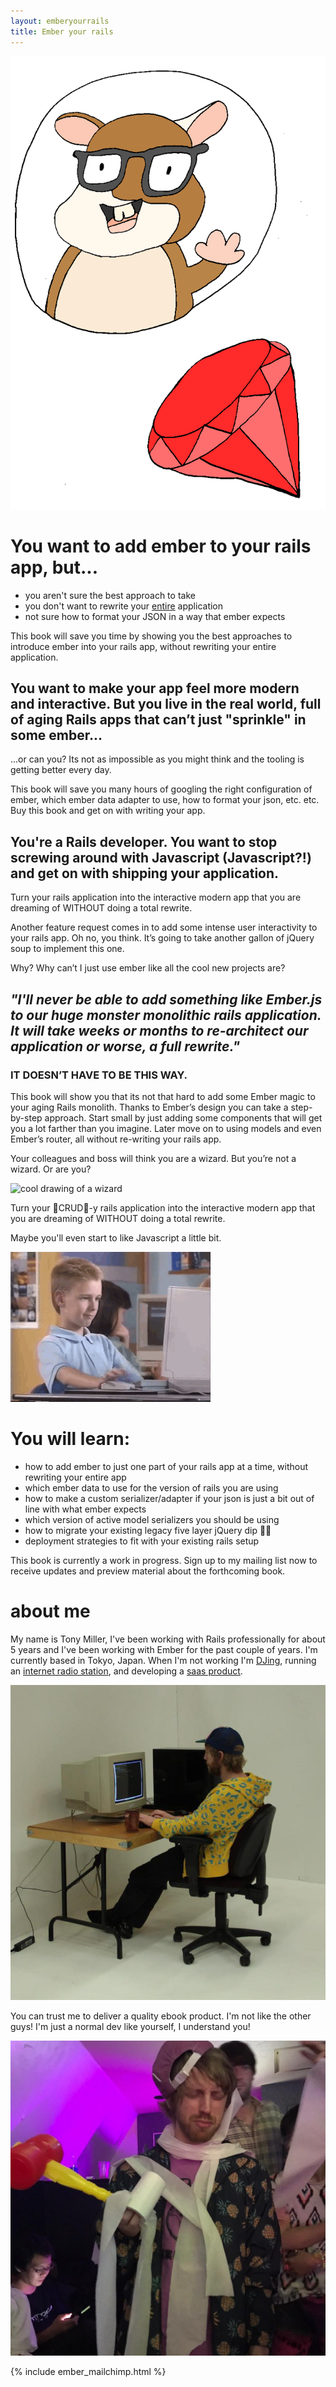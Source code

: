 ```yaml
---
layout: emberyourrails
title: Ember your rails
---
```


![ember and their friend ruby](/assets/images/ember_ruby.png)

<h1>You want to add ember to your rails app, but...</h1>

<ul>
  <li>you aren't sure the best approach to take</li>
  <li>you don't want to rewrite your <u>entire</u> application</li>
  <li>not sure how to format your JSON in a way that ember expects</li>
</ul>

<p>
This book will save you time by showing you the best approaches to introduce
ember into your rails app, without rewriting your entire application.
</p>

<h2>You want to make your app feel more modern and interactive. But you live in the real world, full of aging Rails apps that can’t just "sprinkle" in some ember...</h2>

...or can you? Its not as impossible as you might think and the tooling is getting better every day.

This book will save you many hours of googling the right configuration of ember,
which ember data adapter to use, how to format your json, etc. etc. Buy this
book and get on with writing your app.

<h2>You're a Rails developer. You want to stop screwing around with Javascript
 (Javascript?!) and get on with shipping your application.</h2>
Turn your rails application into the interactive modern app that you are dreaming of WITHOUT doing a total rewrite.

Another feature request comes in to add some intense user interactivity to your rails app. Oh no, you think. It’s going to take another gallon of jQuery soup to implement this one.

Why? Why can’t I just use ember like all the cool new projects are?

<h2><i>"I'll never be able to add something like Ember.js to our huge monster
monolithic rails application. It will take weeks or months to re-architect our
application or worse, a full rewrite."</i></h2>

<h3 class="wow">IT DOESN’T HAVE TO BE THIS WAY.</h3> <!-- make this have a funny CSS
animation -->

This book will show you that its not that hard to add some Ember magic to your aging Rails monolith. Thanks to Ember’s design you can take a step-by-step approach. Start small by just adding some components that will get you a lot farther than you imagine. Later move on to using models and even Ember’s router, all without re-writing your rails app.

Your colleagues and boss will think you are a wizard. But you’re not a wizard. Or are you?

![cool drawing of a wizard](/assets/images/wizard.jpg)

Turn your 💩CRUD💩-y rails application into the interactive modern app that you are dreaming of WITHOUT doing a total rewrite.

Maybe you'll even start to like Javascript a little bit.

![click click click YEAH](/assets/images/cool.gif)

# You will learn:
- how to add ember to just one part of your rails app at a time, without
  rewriting your entire app
- which ember data to use for the version of rails you are using
- how to make a custom serializer/adapter if your json is just a bit out of line with what ember expects
- which version of active model serializers you should be using
- how to migrate your existing legacy five layer jQuery dip 🌮🧀
- deployment strategies to fit with your existing rails setup

This book is currently a work in progress.
Sign up to my mailing list now to receive updates and preview material about the forthcoming book.

# about me

My name is Tony Miller, I've been working with Rails professionally for about 5
years and I've been working with Ember for the past couple of years. I'm
currently based in Tokyo, Japan. When I'm not working I'm
[DJing](https://mixcloud.com/freedrool/), running an
[internet radio station](http://datafruits.fm/), and developing a [saas
product](https://streampusher.com/).

![me](/assets/images/me_at_computer.jpg)

You can trust me to deliver a quality ebook product. I'm not like the other
guys! I'm just a normal dev like yourself, I understand you!

![me](/assets/images/me_scary.jpg)

{% include ember_mailchimp.html %}
